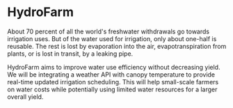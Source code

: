 # HydroFarm
About 70 percent of all the world's freshwater withdrawals go towards irrigation uses. But of the water used for irrigation, only about one-half is reusable. The rest is lost by evaporation into the air, evapotranspiration from plants, or is lost in transit, by a leaking pipe. 

HydroFarm aims to improve water use efficiency without decreasing yield. We will be integrating a weather API with canopy temperature to provide real-time updated irrigation scheduling. This will help small-scale farmers on water costs while potentially using limited water resources for a larger overall yield. 
